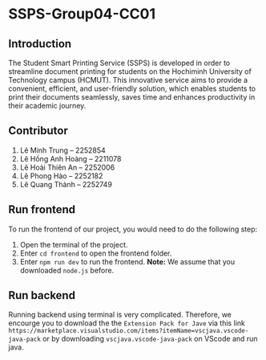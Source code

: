 # SSPS-Group04-CC01
## Introduction
The Student Smart Printing Service (SSPS) is developed in order to streamline document printing for students on the Hochiminh University of Technology campus (HCMUT). This innovative service aims to provide a convenient, efficient, and user-friendly solution, which enables students to print their documents seamlessly, saves time and enhances productivity in their academic journey.
## Contributor
1.	Lê Minh Trung – 2252854
2.	Lê Hồng Anh Hoàng – 2211078
3.	Lê Hoài Thiên An – 2252006
4.	Lê Phong Hào – 2252182
5.	Lê Quang Thành – 2252749
## Run frontend
To run the frontend of our project, you would need to do the following step:
1. Open the terminal of the project.
2. Enter `cd frontend` to open the frontend folder.
3. Enter `npm run dev` to run the frontend.
**Note:** We  assume that you downloaded `node.js` before.
## Run backend
Running backend using terminal is very complicated. Therefore, we encourge you to download the the `Extension Pack for Jave` via this link `https://marketplace.visualstudio.com/items?itemName=vscjava.vscode-java-pack` or by downloading `vscjava.vscode-java-pack` on VScode and run java.
